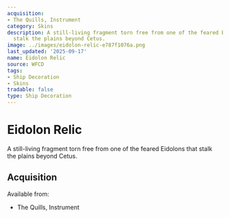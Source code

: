 ```yaml
---
acquisition:
- The Quills, Instrument
category: Skins
description: A still-living fragment torn free from one of the feared Eidolons that
  stalk the plains beyond Cetus.
image: ../images/eidolon-relic-e787f1076a.png
last_updated: '2025-09-17'
name: Eidolon Relic
source: WFCD
tags:
- Ship Decoration
- Skins
tradable: false
type: Ship Decoration
---
```


# Eidolon Relic

A still-living fragment torn free from one of the feared Eidolons that stalk the plains beyond Cetus.

## Acquisition

Available from:
- The Quills, Instrument


